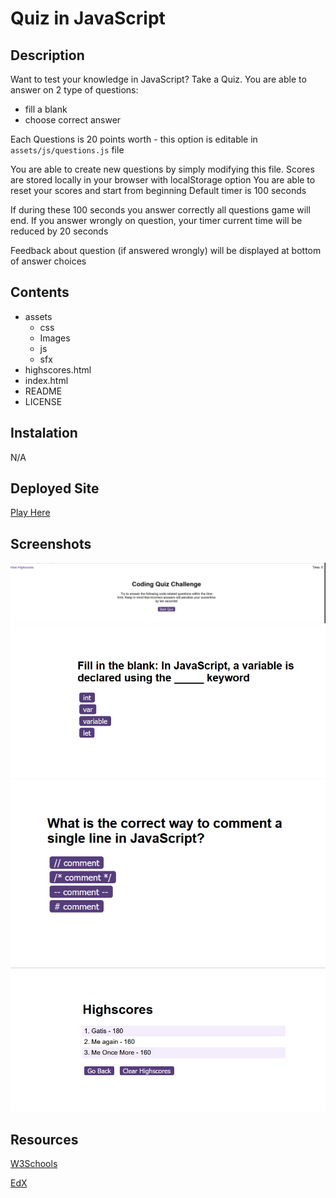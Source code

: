 # Quiz in JavaScript

## Description

Want to test your knowledge in JavaScript? Take a Quiz.
You are able to answer on 2 type of questions:

- fill a blank
- choose correct answer

Each Questions is 20 points worth - this option is editable in `assets/js/questions.js` file

You are able to create new questions by simply modifying this file.
Scores are stored locally in your browser with localStorage option
You are able to reset your scores and start from beginning
Default timer is 100 seconds

If during these 100 seconds you answer correctly all questions game will end.
If you answer wrongly on question, your timer current time will be reduced by 20 seconds

Feedback about question (if answered wrongly) will be displayed at bottom of answer choices

## Contents

- assets
  - css
  - Images
  - js
  - sfx
- highscores.html
- index.html
- README
- LICENSE

## Instalation

N/A

## Deployed Site

[Play Here](https://rexactor.github.io/Javascript-Quiz/)

## Screenshots

![Start Image](/assets/Images/Game_start.PNG)
![Question 1](/assets/Images/question_1.PNG)
![Question 2](/assets/Images/question_2.PNG)
![High Scores](/assets/Images/high_scores.PNG)

## Resources

[W3Schools](https://www.w3schools.com/)

[EdX](https://www.edx.org/)

